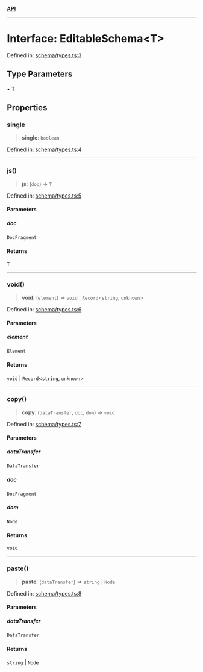 [**API**](../API.md)

***

# Interface: EditableSchema\<T\>

Defined in: [schema/types.ts:3](https://github.com/inokawa/edix/blob/6c51a3045dd266d2df11ac3bf40a8c324611c95f/src/core/schema/types.ts#L3)

## Type Parameters

• **T**

## Properties

### single

> **single**: `boolean`

Defined in: [schema/types.ts:4](https://github.com/inokawa/edix/blob/6c51a3045dd266d2df11ac3bf40a8c324611c95f/src/core/schema/types.ts#L4)

***

### js()

> **js**: (`doc`) => `T`

Defined in: [schema/types.ts:5](https://github.com/inokawa/edix/blob/6c51a3045dd266d2df11ac3bf40a8c324611c95f/src/core/schema/types.ts#L5)

#### Parameters

##### doc

`DocFragment`

#### Returns

`T`

***

### void()

> **void**: (`element`) => `void` \| `Record`\<`string`, `unknown`\>

Defined in: [schema/types.ts:6](https://github.com/inokawa/edix/blob/6c51a3045dd266d2df11ac3bf40a8c324611c95f/src/core/schema/types.ts#L6)

#### Parameters

##### element

`Element`

#### Returns

`void` \| `Record`\<`string`, `unknown`\>

***

### copy()

> **copy**: (`dataTransfer`, `doc`, `dom`) => `void`

Defined in: [schema/types.ts:7](https://github.com/inokawa/edix/blob/6c51a3045dd266d2df11ac3bf40a8c324611c95f/src/core/schema/types.ts#L7)

#### Parameters

##### dataTransfer

`DataTransfer`

##### doc

`DocFragment`

##### dom

`Node`

#### Returns

`void`

***

### paste()

> **paste**: (`dataTransfer`) => `string` \| `Node`

Defined in: [schema/types.ts:8](https://github.com/inokawa/edix/blob/6c51a3045dd266d2df11ac3bf40a8c324611c95f/src/core/schema/types.ts#L8)

#### Parameters

##### dataTransfer

`DataTransfer`

#### Returns

`string` \| `Node`
